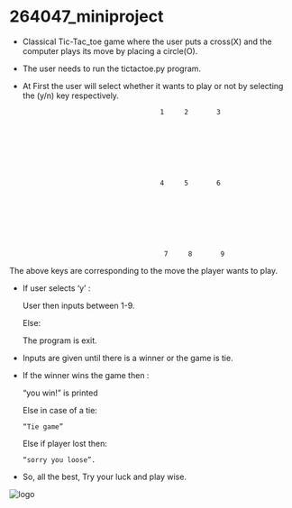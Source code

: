 # 264047_miniproject

* Classical Tic-Tac_toe game where the user puts a cross(X) and the computer plays its move by placing a circle(O).

* The user needs to run the tictactoe.py program.

* At First the user will select whether it wants to play or not by selecting the (y/n) key respectively.




                                        1     2       3
                  







                                        4     5       6 








                                         7     8       9
                                         
                                         
  
The above keys are corresponding to the move the player wants to play.



* If user selects ‘y’ :

     User then inputs between 1-9.

    Else:

     The program is exit.


* Inputs are given until there is a winner or the game is tie.



* If the winner wins the game then :

    “you win!” is printed

    Else in case of a tie:

      “Tie game”

    Else if player lost then:

      “sorry you loose”.


* So, all the best, Try your luck and play wise.

![logo](https://user-images.githubusercontent.com/80501919/116712432-792ae980-a9f1-11eb-913f-0d14492321b2.png)




